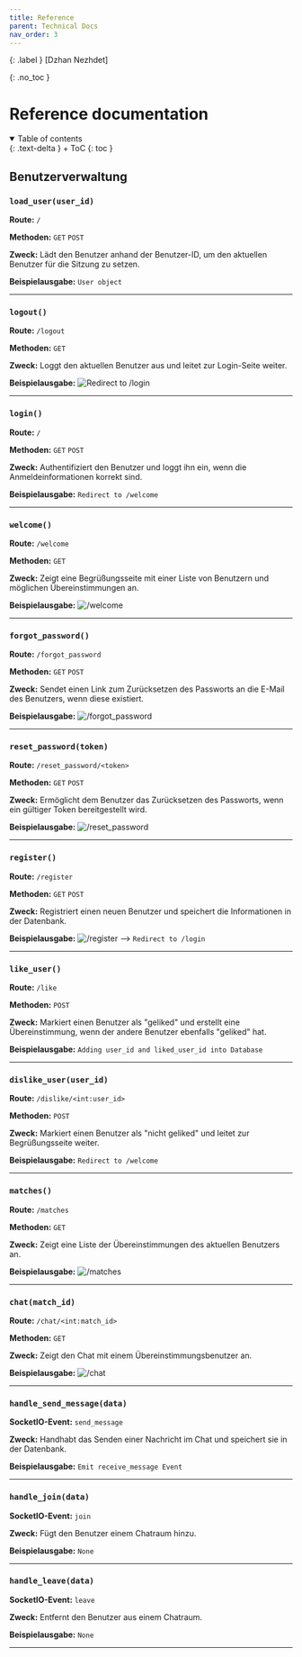 ```yaml
---
title: Reference
parent: Technical Docs
nav_order: 3
---
```


{: .label }
[Dzhan Nezhdet]

{: .no_toc }
# Reference documentation

<details open markdown="block">
{: .text-delta }
<summary>Table of contents</summary>
+ ToC
{: toc }
</details>

## Benutzerverwaltung

### `load_user(user_id)`

**Route:** `/`

**Methoden:** `GET` `POST`

**Zweck:** Lädt den Benutzer anhand der Benutzer-ID, um den aktuellen Benutzer für die Sitzung zu setzen.

**Beispielausgabe:** `User object`

---

### `logout()`

**Route:** `/logout`

**Methoden:** `GET`

**Zweck:** Loggt den aktuellen Benutzer aus und leitet zur Login-Seite weiter.

**Beispielausgabe:** ![`Redirect to /login`](../assets/images/redirect_to_login.png)


---

### `login()`

**Route:** `/`

**Methoden:** `GET` `POST`

**Zweck:** Authentifiziert den Benutzer und loggt ihn ein, wenn die Anmeldeinformationen korrekt sind.

**Beispielausgabe:** `Redirect to /welcome`

---

### `welcome()`

**Route:** `/welcome`

**Methoden:** `GET`

**Zweck:** Zeigt eine Begrüßungsseite mit einer Liste von Benutzern und möglichen Übereinstimmungen an.

**Beispielausgabe:** ![`/welcome`](../assets/images/welcome.png)

---

### `forgot_password()`

**Route:** `/forgot_password`

**Methoden:** `GET` `POST`

**Zweck:** Sendet einen Link zum Zurücksetzen des Passworts an die E-Mail des Benutzers, wenn diese existiert.

**Beispielausgabe:** ![`/forgot_password`](../assets/images/forgot_password.png)

---

### `reset_password(token)`

**Route:** `/reset_password/<token>`

**Methoden:** `GET` `POST`

**Zweck:** Ermöglicht dem Benutzer das Zurücksetzen des Passworts, wenn ein gültiger Token bereitgestellt wird.

**Beispielausgabe:** ![`/reset_password`](../assets/images/reset_password.png)

---

### `register()`

**Route:** `/register`

**Methoden:** `GET` `POST`

**Zweck:** Registriert einen neuen Benutzer und speichert die Informationen in der Datenbank.

**Beispielausgabe:** ![`/register`](../assets/images/register.png) --> `Redirect to /login`

---

### `like_user()`

**Route:** `/like`

**Methoden:** `POST`

**Zweck:** Markiert einen Benutzer als "geliked" und erstellt eine Übereinstimmung, wenn der andere Benutzer ebenfalls "geliked" hat.

**Beispielausgabe:** `Adding user_id and liked_user_id into Database`

---

### `dislike_user(user_id)`

**Route:** `/dislike/<int:user_id>`

**Methoden:** `POST`

**Zweck:** Markiert einen Benutzer als "nicht geliked" und leitet zur Begrüßungsseite weiter.

**Beispielausgabe:** `Redirect to /welcome`

---

### `matches()`

**Route:** `/matches`

**Methoden:** `GET`

**Zweck:** Zeigt eine Liste der Übereinstimmungen des aktuellen Benutzers an.

**Beispielausgabe:** ![`/matches`](../assets/images/your_matches.png)

---

### `chat(match_id)`

**Route:** `/chat/<int:match_id>`

**Methoden:** `GET`

**Zweck:** Zeigt den Chat mit einem Übereinstimmungsbenutzer an.

**Beispielausgabe:** ![`/chat`](../assets/images/chat.png)

---

### `handle_send_message(data)`

**SocketIO-Event:** `send_message`

**Zweck:** Handhabt das Senden einer Nachricht im Chat und speichert sie in der Datenbank.

**Beispielausgabe:** `Emit receive_message Event`

---

### `handle_join(data)`

**SocketIO-Event:** `join`

**Zweck:** Fügt den Benutzer einem Chatraum hinzu.

**Beispielausgabe:** `None`

---

### `handle_leave(data)`

**SocketIO-Event:** `leave`

**Zweck:** Entfernt den Benutzer aus einem Chatraum.

**Beispielausgabe:** `None`

---